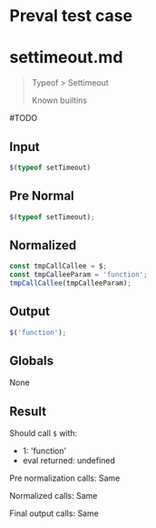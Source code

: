 # Preval test case

# settimeout.md

> Typeof > Settimeout
>
> Known builtins

#TODO

## Input

`````js filename=intro
$(typeof setTimeout)
`````

## Pre Normal

`````js filename=intro
$(typeof setTimeout);
`````

## Normalized

`````js filename=intro
const tmpCallCallee = $;
const tmpCalleeParam = 'function';
tmpCallCallee(tmpCalleeParam);
`````

## Output

`````js filename=intro
$('function');
`````

## Globals

None

## Result

Should call `$` with:
 - 1: 'function'
 - eval returned: undefined

Pre normalization calls: Same

Normalized calls: Same

Final output calls: Same
